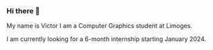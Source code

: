 ### Hi there 👋

My name is Victor I am a Computer Graphics student at Limoges. 

I am currently looking for a 6-month internship starting January 2024. 



